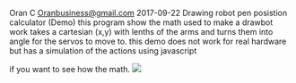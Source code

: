Oran C
Oranbusiness@gmail.com
2017-09-22
Drawing robot pen posistion calculator (Demo)
this program show the math used to make a drawbot work
takes a cartesian (x,y) with lenths of the arms and turns them into 
angle for the servos to move to.
this demo does not work for real hardware but has a simulation of the actions using javascript

if you want to see how the math.
![](https://imgur.com/5Plv4TS)

